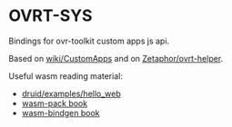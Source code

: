 # OVRT-SYS

Bindings for ovr-toolkit custom apps js api.

Based on [wiki/CustomApps](http://wiki.ovrtoolkit.co.uk/index.php?title=CustomApps&oldid=390)
and on [Zetaphor/ovrt-helper](https://github.com/Zetaphor/ovrt-helper/blob/524815728c19d431431f2f7a9a6e3ca7a6a19691/ovrt-helper.js).

Useful wasm reading material:

- [druid/examples/hello_web](https://github.com/linebender/druid/tree/master/druid/examples/hello_web)
- [wasm-pack book](https://rustwasm.github.io/docs/wasm-pack/)
- [wasm-bindgen book](https://rustwasm.github.io/docs/wasm-bindgen/)
